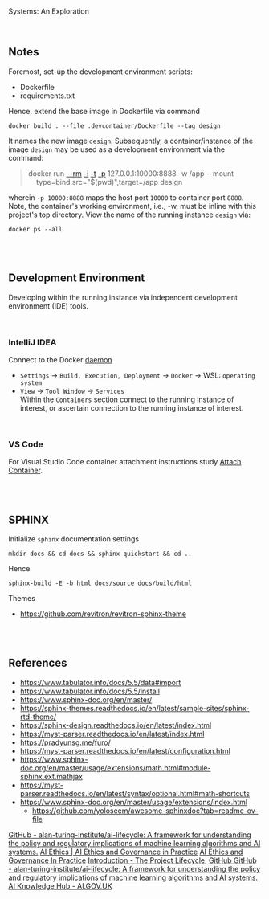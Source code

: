 <br>

Systems: An Exploration

<br>

## Notes

Foremost, set-up the development environment scripts:

* Dockerfile
* requirements.txt

Hence, extend the base image in Dockerfile via command

```shell
docker build . --file .devcontainer/Dockerfile --tag design
```

It names the new image `design`.  Subsequently, a container/instance of the image `design` may be used as a
development environment via the command:


> docker run [--rm](https://docs.docker.com/engine/reference/commandline/run/#:~:text=a%20container%20exits-,%2D%2Drm,-Automatically%20remove%20the) [-i](https://docs.docker.com/engine/reference/commandline/run/#:~:text=and%20reaps%20processes-,%2D%2Dinteractive,-%2C%20%2Di) [-t](https://docs.docker.com/get-started/02_our_app/#:~:text=Finally%2C%20the-,%2Dt,-flag%20tags%20your) [-p](https://docs.docker.com/engine/reference/commandline/run/#:~:text=%2D%2Dpublish%20%2C-,%2Dp,-Publish%20a%20container%E2%80%99s) 127.0.0.1:10000:8888 -w /app --mount \
&nbsp; &nbsp; type=bind,src="$(pwd)",target=/app design

wherein   `-p 10000:8888` maps the host port `10000` to container port `8888`.  Note, the container's working environment,
i.e., -w, must be inline with this project's top directory.  View the name of the running instance ``design`` via:

```shell
docker ps --all
```

<br>
<br>

## Development Environment

Developing within the running instance via independent development environment (IDE) tools.

<br>

### IntelliJ IDEA

Connect to the Docker [daemon](https://www.jetbrains.com/help/idea/docker.html#connect_to_docker)
* `Settings` $\rightarrow$ `Build, Execution, Deployment` $\rightarrow$ `Docker` $\rightarrow$ WSL: `operating system`
* `View` $\rightarrow$ `Tool Window` $\rightarrow$ `Services` <br> Within the `Containers` section connect to the running instance of interest, or ascertain connection to the running instance of interest.

<br>

### VS Code

For Visual Studio Code container attachment instructions study [Attach Container](https://code.visualstudio.com/docs/devcontainers/attach-container).

<br>
<br>

## SPHINX

Initialize `sphinx` documentation settings

```shell
mkdir docs && cd docs && sphinx-quickstart && cd ..
```

Hence

```shell
sphinx-build -E -b html docs/source docs/build/html
```

Themes

* https://github.com/revitron/revitron-sphinx-theme


<br>
<br>

## References

* https://www.tabulator.info/docs/5.5/data#import
* https://www.tabulator.info/docs/5.5/install
* https://www.sphinx-doc.org/en/master/
* https://sphinx-themes.readthedocs.io/en/latest/sample-sites/sphinx-rtd-theme/
* https://sphinx-design.readthedocs.io/en/latest/index.html
* https://myst-parser.readthedocs.io/en/latest/index.html
* https://pradyunsg.me/furo/
* https://myst-parser.readthedocs.io/en/latest/configuration.html
* https://www.sphinx-doc.org/en/master/usage/extensions/math.html#module-sphinx.ext.mathjax
* https://myst-parser.readthedocs.io/en/latest/syntax/optional.html#math-shortcuts
* https://www.sphinx-doc.org/en/master/usage/extensions/index.html
  * https://github.com/yoloseem/awesome-sphinxdoc?tab=readme-ov-file



<a href="https://github.com/alan-turing-institute/ai-lifecycle" target="_blank">GitHub - alan-turing-institute/ai-lifecycle: A framework for understanding the policy and regulatory implications of machine learning algorithms and AI systems.</a>
<a href="https://aiethics.turing.ac.uk/modules/introduction/?modulepage=introduction" target="_blank">AI Ethics | AI Ethics and Governance in Practice</a>
<a href="https://aiethics.turing.ac.uk/" target="_blank">AI Ethics and Governance In Practice</a>
<a href="https://alan-turing-institute.github.io/ai-lifecycle/" target="_blank">Introduction - The Project Lifecycle</a>, <a href="https://github.com/alan-turing-institute/ai-lifecycle" target="_blank">GitHub GitHub - alan-turing-institute/ai-lifecycle: A framework for understanding the policy and regulatory implications of machine learning algorithms and AI systems.</a>
<a href="https://ai.gov.uk/knowledge-hub/" target="_blank">AI Knowledge Hub - AI.GOV.UK</a>


<br>
<br>

<br>
<br>

<br>
<br>

<br>
<br>
